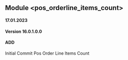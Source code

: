 ## Module <pos_orderline_items_count>

#### 17.01.2023
#### Version 16.0.1.0.0
#### ADD
Initial Commit  Pos Order Line Items Count

